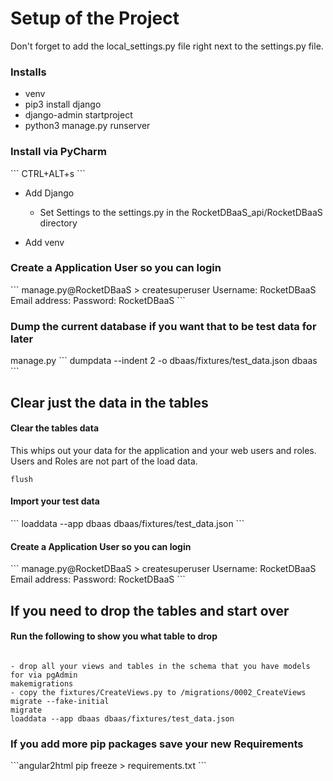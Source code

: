 <h1>Setup of the Project</h1>

Don't forget to add the local_settings.py file right next to the settings.py file.

<h3>Installs</h3>

 * venv
 * pip3 install django
 * django-admin startproject
 * python3 manage.py runserver

<h3>Install via PyCharm</h3>
```
CTRL+ALT+s
```

* Add Django
  * Set Settings to the settings.py in the RocketDBaaS_api/RocketDBaaS directory

* Add venv

<h3>Create a Application User so you can login</h3>
```
manage.py@RocketDBaaS > createsuperuser
Username:  RocketDBaaS
Email address:
Password:  RocketDBaaS
```

<h3>Dump the current database if you want that to be test data for later</h3>
manage.py 
```
dumpdata --indent 2 -o dbaas/fixtures/test_data.json dbaas
```

<h2>Clear just the data in the tables</h2>
<h4>Clear the tables data</h4>

This whips out your data for the application and your web users and roles.  Users and Roles are not part of the load data.
```
flush
```

<h4>Import your test data</h4>
```
loaddata --app dbaas dbaas/fixtures/test_data.json
```

<h4>Create a Application User so you can login</h4>
```
manage.py@RocketDBaaS > createsuperuser
Username:  RocketDBaaS
Email address:
Password:  RocketDBaaS
```

<h2>If you need to drop the tables and start over</h2>

<h4>Run the following to show you what table to drop</h4>

```

- drop all your views and tables in the schema that you have models for via pgAdmin
makemigrations
- copy the fixtures/CreateViews.py to /migrations/0002_CreateViews
migrate --fake-initial
migrate
loaddata --app dbaas dbaas/fixtures/test_data.json
```

<h3>If you add more pip packages save your new Requirements</h3>
```angular2html
pip freeze > requirements.txt
```
